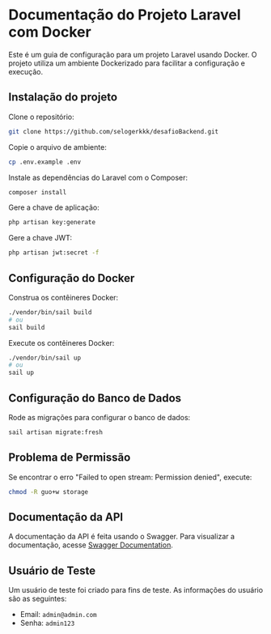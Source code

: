 # Documentação do Projeto Laravel com Docker

Este é um guia de configuração para um projeto Laravel usando Docker. O projeto utiliza um ambiente Dockerizado para facilitar a configuração e execução.

## Instalação do projeto

Clone o repositório:

```bash
git clone https://github.com/selogerkkk/desafioBackend.git
```

Copie o arquivo de ambiente:

```bash
cp .env.example .env
```

Instale as dependências do Laravel com o Composer:

```bash
composer install
```

Gere a chave de aplicação:

```bash
php artisan key:generate
```

Gere a chave JWT:

```bash
php artisan jwt:secret -f
```

## Configuração do Docker

Construa os contêineres Docker:

```bash
./vendor/bin/sail build
# ou
sail build
```

Execute os contêineres Docker:

```bash
./vendor/bin/sail up
# ou
sail up
```

## Configuração do Banco de Dados

Rode as migrações para configurar o banco de dados:

```bash
sail artisan migrate:fresh
```

## Problema de Permissão

Se encontrar o erro "Failed to open stream: Permission denied", execute:

```bash
chmod -R guo+w storage
```

## Documentação da API

A documentação da API é feita usando o Swagger. Para visualizar a documentação, acesse [Swagger Documentation](http://localhost:3000/api/documentation).

## Usuário de Teste

Um usuário de teste foi criado para fins de teste. As informações do usuário são as seguintes:

- Email: `admin@admin.com`
- Senha: `admin123`
